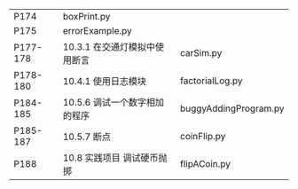 ||||
-|-|-
P174|boxPrint.py
P175|errorExample.py
P177-178|10.3.1 在交通灯模拟中使用断言|carSim.py
P178-180|10.4.1 使用日志模块|factorialLog.py
P184-185|10.5.6 调试一个数字相加的程序|buggyAddingProgram.py
P185-187|10.5.7 断点|coinFlip.py
P188|10.8 实践项目 调试硬币抛掷|flipACoin.py